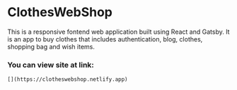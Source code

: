 # ClothesWebShop

This is a  responsive fontend web application built using React and Gatsby.
It is an app to buy clothes that includes authentication, blog, clothes, shopping bag and wish items.

### You can view site at link:
```
[](https://clotheswebshop.netlify.app)
```
